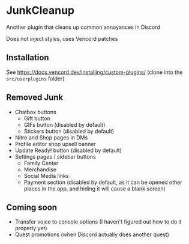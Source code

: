 # JunkCleanup

Another plugin that cleans up common annoyances in Discord

Does not inject styles, uses Vencord patches

## Installation

See https://docs.vencord.dev/installing/custom-plugins/ (clone into the `src/userplugins` folder)

## Removed Junk

- Chatbox buttons
  - Gift button
  - GIFs button (disabled by default)
  - Stickers button (disabled by default)
- Nitro and Shop pages in DMs
- Profile editor shop upsell banner
- Update Ready! button (disabled by default)
- Settings pages / sidebar buttons
  - Family Center
  - Merchandise
  - Social Media links
  - Payment section (disabled by default, as it can be opened other places in the app, and hiding it will cause a blank screen)

## Coming soon

- Transfer voice to console options (I haven't figured out how to do it properly yet)
- Quest promotions (when Discord actually does another quest)

